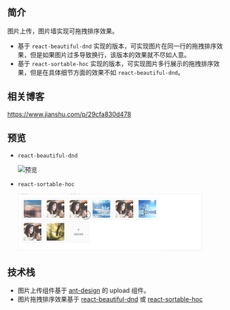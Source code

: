 ## 简介
图片上传，图片墙实现可拖拽排序效果。
- 基于 `react-beautiful-dnd` 实现的版本，可实现图片在同一行的拖拽排序效果，但是如果图片过多导致换行，该版本的效果就不尽如人意。
- 基于 `react-sortable-hoc` 实现的版本，可实现图片多行展示的拖拽排序效果，但是在具体细节方面的效果不如 `react-beautiful-dnd`。

## 相关博客
https://www.jianshu.com/p/29cfa830d478

## 预览
- `react-beautiful-dnd`
    
    ![预览](https://i.loli.net/2020/07/16/sFeBCEScNxJQ47w.gif)
- `react-sortable-hoc`
    
    ![预览](./final.gif)
    
## 技术栈
- 图片上传组件基于 [ant-design](https://github.com/ant-design/ant-design) 的 upload 组件。
- 图片拖拽排序效果基于 [react-beautiful-dnd](https://github.com/atlassian/react-beautiful-dnd) 或 [react-sortable-hoc](https://github.com/clauderic/react-sortable-hoc) 
